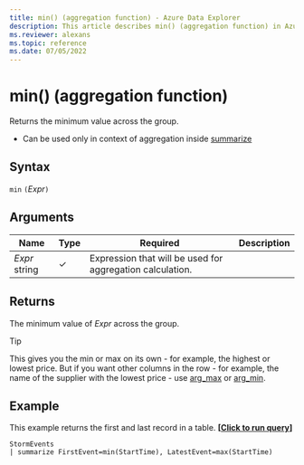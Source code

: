 ```yaml
---
title: min() (aggregation function) - Azure Data Explorer
description: This article describes min() (aggregation function) in Azure Data Explorer.
ms.reviewer: alexans
ms.topic: reference
ms.date: 07/05/2022
---
```

# min() (aggregation function)

Returns the minimum value across the group. 

* Can be used only in context of aggregation inside [summarize](summarizeoperator.md)

## Syntax

`min` `(`*Expr*`)`

## Arguments

| Name | Type | Required | Description |
|--|--|--|--|
| *Expr*  string | &check; | Expression that will be used for aggregation calculation. |

## Returns

The minimum value of *Expr* across the group.
 
> [!TIP]
> This gives you the min or max on its own - for example, the highest or lowest price. 
> But if you want other columns in the row - for example, the name of the supplier with the lowest 
> price - use [arg_max](arg-max-aggfunction.md) or [arg_min](arg-min-aggfunction.md).

## Example

This example returns the first and last record in a table.
**\[**[**Click to run query**](https://dataexplorer.azure.com/clusters/help/databases/Samples?query=H4sIAAAAAAAAAwsuyS/KdS1LzSsp5qpRKC7NzU0syqxKVXDLLCouAYvb5mbmaQSXJBaVhGTmpmrqKPgklqTC5RIrkOQAN8fkeE0AAAA=)**\]**

```kusto
StormEvents
| summarize FirstEvent=min(StartTime), LatestEvent=max(StartTime)
```
